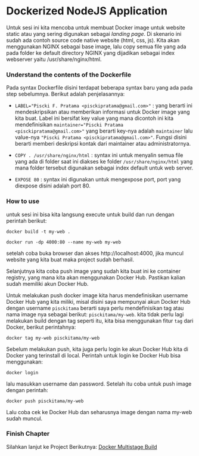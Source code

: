 # Dockerized NodeJS Application

Untuk sesi ini kita mencoba untuk membuat Docker image untuk website static atau yang sering digunakan sebagai _landing page_. Di skenario ini sudah ada contoh source code native website (html, css, js). Kita akan menggunakan NGINX sebagai base image, lalu copy semua file yang ada pada folder ke default directory NGINX yang dijadikan sebagai index webserver yaitu /usr/share/nginx/html.

### Understand the contents of the Dockerfile

Pada syntax Dockerfile disini terdapat beberapa syntax baru yang ada pada step sebelumnya. Berikut adalah penjelasannya:

- `LABEL="Piscki F. Pratama <pisckipratama@gmail.com>"` : yang berarti ini mendeskripsikan atau memberikan informasi untuk Docker image yang kita buat. Label ini bersifat key value yang mana dicontoh ini kita mendefinisikan `maintainer="Piscki Pratama <pisckipratama@gmail.com>"` yang berarti key-nya adalah `maintainer` lalu value-nya `"Piscki Pratama <pisckipratama@gmail.com>"`. Fungsi disini berarti memberi deskripsi kontak dari maintainer atau administratornya.

- `COPY . /usr/share/nginx/html` : syntax ini untuk menyalin semua file yang ada di folder saat ini diakses ke folder `/usr/share/nginx/html` yang mana folder tersebut digunakan sebagai index default untuk web server.

- `EXPOSE 80` : syntax ini digunakan untuk mengexpose port, port yang diexpose disini adalah port 80.

### How to use

untuk sesi ini bisa kita langsung execute untuk build dan run dengan perintah berikut:

```docker build -t my-web .```

```docker run -dp 4000:80 --name my-web my-web```

setelah coba buka browser dan akses http://localhost:4000, jika muncul website yang kita buat maka project sudah berhasil.

Selanjutnya kita coba push image yang sudah kita buat ini ke container registry, yang mana kita akan menggunakan Docker Hub. Pastikan kalian sudah memiliki akun Docker Hub.

Untuk melakukan push docker image kita harus mendefinisikan username Docker Hub yang kita miliki, misal disini saya mempunyai akun Docker Hub dengan username `pisckitama` berarti saya perlu mendefinisikan tag atau nama image nya sebagai berikut: `pisckitama/my-web`. kita tidak perlu lagi melakukan build dengan tag seperti itu, kita bisa menggunakan fitur `tag` dari Docker, berikut perintahnya:

```docker tag my-web pisckitama/my-web```

Sebelum melakukan push, kita juga perlu login ke akun Docker Hub kita di Docker yang terinstall di local. Perintah untuk login ke Docker Hub bisa menggunakan:

```docker login```

lalu masukkan username dan password. Setelah itu coba untuk push image dengan perintah: 

```docker push pisckitama/my-web```

Lalu coba cek ke Docker Hub dan seharusnya image dengan nama my-web sudah muncul.

### Finish Chapter

Silahkan lanjut ke Project Berikutnya: [Docker Multistage Build](https://github.com/pisckipratama/docker-notes/tree/main/4-multistage-build-docker)